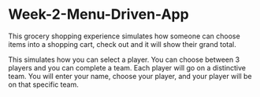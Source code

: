 # Week-2-Menu-Driven-App

This grocery shopping experience simulates how someone can choose items into a shopping cart, check out and it will show their grand total. 

This simulates how you can select a player. You can choose between 3 players and you can complete a team. Each player will go on a distinctive team. You will enter your name, choose your player, and your player will be on that specific team.
